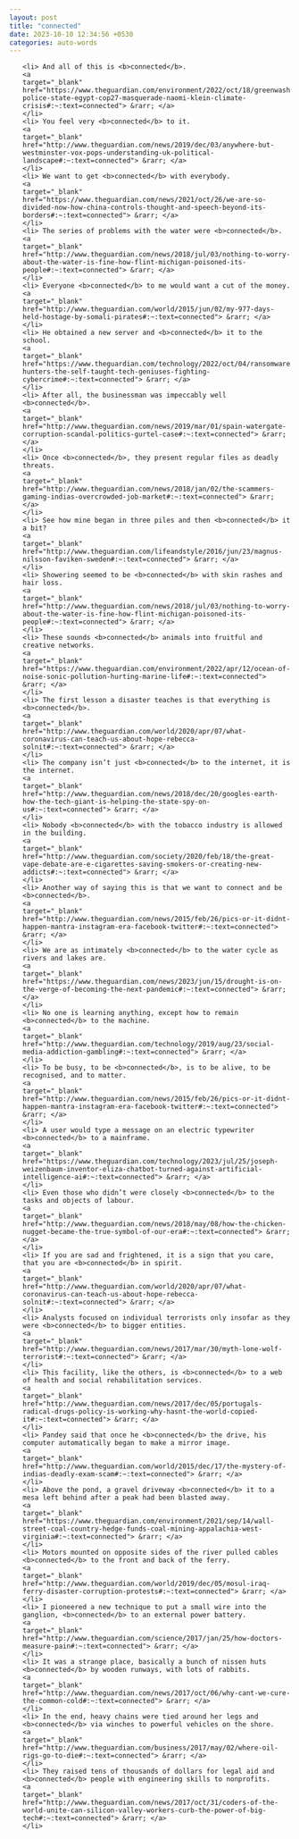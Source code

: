 ```yaml
---
layout: post
title: "connected"
date: 2023-10-10 12:34:56 +0530
categories: auto-words
---
```

<ol>

    <li> And all of this is <b>connected</b>.
    <a 
    target="_blank" 
    href="https://www.theguardian.com/environment/2022/oct/18/greenwashing-police-state-egypt-cop27-masquerade-naomi-klein-climate-crisis#:~:text=connected"> &rarr; </a>
    </li>
    <li> You feel very <b>connected</b> to it.
    <a 
    target="_blank" 
    href="http://www.theguardian.com/news/2019/dec/03/anywhere-but-westminster-vox-pops-understanding-uk-political-landscape#:~:text=connected"> &rarr; </a>
    </li>
    <li> We want to get <b>connected</b> with everybody.
    <a 
    target="_blank" 
    href="https://www.theguardian.com/news/2021/oct/26/we-are-so-divided-now-how-china-controls-thought-and-speech-beyond-its-borders#:~:text=connected"> &rarr; </a>
    </li>
    <li> The series of problems with the water were <b>connected</b>.
    <a 
    target="_blank" 
    href="http://www.theguardian.com/news/2018/jul/03/nothing-to-worry-about-the-water-is-fine-how-flint-michigan-poisoned-its-people#:~:text=connected"> &rarr; </a>
    </li>
    <li> Everyone <b>connected</b> to me would want a cut of the money.
    <a 
    target="_blank" 
    href="http://www.theguardian.com/world/2015/jun/02/my-977-days-held-hostage-by-somali-pirates#:~:text=connected"> &rarr; </a>
    </li>
    <li> He obtained a new server and <b>connected</b> it to the school.
    <a 
    target="_blank" 
    href="https://www.theguardian.com/technology/2022/oct/04/ransomware-hunters-the-self-taught-tech-geniuses-fighting-cybercrime#:~:text=connected"> &rarr; </a>
    </li>
    <li> After all, the businessman was impeccably well <b>connected</b>.
    <a 
    target="_blank" 
    href="http://www.theguardian.com/news/2019/mar/01/spain-watergate-corruption-scandal-politics-gurtel-case#:~:text=connected"> &rarr; </a>
    </li>
    <li> Once <b>connected</b>, they present regular files as deadly threats.
    <a 
    target="_blank" 
    href="http://www.theguardian.com/news/2018/jan/02/the-scammers-gaming-indias-overcrowded-job-market#:~:text=connected"> &rarr; </a>
    </li>
    <li> See how mine began in three piles and then <b>connected</b> it a bit?
    <a 
    target="_blank" 
    href="http://www.theguardian.com/lifeandstyle/2016/jun/23/magnus-nilsson-faviken-sweden#:~:text=connected"> &rarr; </a>
    </li>
    <li> Showering seemed to be <b>connected</b> with skin rashes and hair loss.
    <a 
    target="_blank" 
    href="http://www.theguardian.com/news/2018/jul/03/nothing-to-worry-about-the-water-is-fine-how-flint-michigan-poisoned-its-people#:~:text=connected"> &rarr; </a>
    </li>
    <li> These sounds <b>connected</b> animals into fruitful and creative networks.
    <a 
    target="_blank" 
    href="https://www.theguardian.com/environment/2022/apr/12/ocean-of-noise-sonic-pollution-hurting-marine-life#:~:text=connected"> &rarr; </a>
    </li>
    <li> The first lesson a disaster teaches is that everything is <b>connected</b>.
    <a 
    target="_blank" 
    href="http://www.theguardian.com/world/2020/apr/07/what-coronavirus-can-teach-us-about-hope-rebecca-solnit#:~:text=connected"> &rarr; </a>
    </li>
    <li> The company isn’t just <b>connected</b> to the internet, it is the internet.
    <a 
    target="_blank" 
    href="http://www.theguardian.com/news/2018/dec/20/googles-earth-how-the-tech-giant-is-helping-the-state-spy-on-us#:~:text=connected"> &rarr; </a>
    </li>
    <li> Nobody <b>connected</b> with the tobacco industry is allowed in the building.
    <a 
    target="_blank" 
    href="http://www.theguardian.com/society/2020/feb/18/the-great-vape-debate-are-e-cigarettes-saving-smokers-or-creating-new-addicts#:~:text=connected"> &rarr; </a>
    </li>
    <li> Another way of saying this is that we want to connect and be <b>connected</b>.
    <a 
    target="_blank" 
    href="http://www.theguardian.com/news/2015/feb/26/pics-or-it-didnt-happen-mantra-instagram-era-facebook-twitter#:~:text=connected"> &rarr; </a>
    </li>
    <li> We are as intimately <b>connected</b> to the water cycle as rivers and lakes are.
    <a 
    target="_blank" 
    href="https://www.theguardian.com/news/2023/jun/15/drought-is-on-the-verge-of-becoming-the-next-pandemic#:~:text=connected"> &rarr; </a>
    </li>
    <li> No one is learning anything, except how to remain <b>connected</b> to the machine.
    <a 
    target="_blank" 
    href="http://www.theguardian.com/technology/2019/aug/23/social-media-addiction-gambling#:~:text=connected"> &rarr; </a>
    </li>
    <li> To be busy, to be <b>connected</b>, is to be alive, to be recognised, and to matter.
    <a 
    target="_blank" 
    href="http://www.theguardian.com/news/2015/feb/26/pics-or-it-didnt-happen-mantra-instagram-era-facebook-twitter#:~:text=connected"> &rarr; </a>
    </li>
    <li> A user would type a message on an electric typewriter <b>connected</b> to a mainframe.
    <a 
    target="_blank" 
    href="https://www.theguardian.com/technology/2023/jul/25/joseph-weizenbaum-inventor-eliza-chatbot-turned-against-artificial-intelligence-ai#:~:text=connected"> &rarr; </a>
    </li>
    <li> Even those who didn’t were closely <b>connected</b> to the tasks and objects of labour.
    <a 
    target="_blank" 
    href="http://www.theguardian.com/news/2018/may/08/how-the-chicken-nugget-became-the-true-symbol-of-our-era#:~:text=connected"> &rarr; </a>
    </li>
    <li> If you are sad and frightened, it is a sign that you care, that you are <b>connected</b> in spirit.
    <a 
    target="_blank" 
    href="http://www.theguardian.com/world/2020/apr/07/what-coronavirus-can-teach-us-about-hope-rebecca-solnit#:~:text=connected"> &rarr; </a>
    </li>
    <li> Analysts focused on individual terrorists only insofar as they were <b>connected</b> to bigger entities.
    <a 
    target="_blank" 
    href="http://www.theguardian.com/news/2017/mar/30/myth-lone-wolf-terrorist#:~:text=connected"> &rarr; </a>
    </li>
    <li> This facility, like the others, is <b>connected</b> to a web of health and social rehabilitation services.
    <a 
    target="_blank" 
    href="http://www.theguardian.com/news/2017/dec/05/portugals-radical-drugs-policy-is-working-why-hasnt-the-world-copied-it#:~:text=connected"> &rarr; </a>
    </li>
    <li> Pandey said that once he <b>connected</b> the drive, his computer automatically began to make a mirror image.
    <a 
    target="_blank" 
    href="http://www.theguardian.com/world/2015/dec/17/the-mystery-of-indias-deadly-exam-scam#:~:text=connected"> &rarr; </a>
    </li>
    <li> Above the pond, a gravel driveway <b>connected</b> it to a mesa left behind after a peak had been blasted away.
    <a 
    target="_blank" 
    href="https://www.theguardian.com/environment/2021/sep/14/wall-street-coal-country-hedge-funds-coal-mining-appalachia-west-virginia#:~:text=connected"> &rarr; </a>
    </li>
    <li> Motors mounted on opposite sides of the river pulled cables <b>connected</b> to the front and back of the ferry.
    <a 
    target="_blank" 
    href="http://www.theguardian.com/world/2019/dec/05/mosul-iraq-ferry-disaster-corruption-protests#:~:text=connected"> &rarr; </a>
    </li>
    <li> I pioneered a new technique to put a small wire into the ganglion, <b>connected</b> to an external power battery.
    <a 
    target="_blank" 
    href="http://www.theguardian.com/science/2017/jan/25/how-doctors-measure-pain#:~:text=connected"> &rarr; </a>
    </li>
    <li> It was a strange place, basically a bunch of nissen huts <b>connected</b> by wooden runways, with lots of rabbits.
    <a 
    target="_blank" 
    href="http://www.theguardian.com/news/2017/oct/06/why-cant-we-cure-the-common-cold#:~:text=connected"> &rarr; </a>
    </li>
    <li> In the end, heavy chains were tied around her legs and <b>connected</b> via winches to powerful vehicles on the shore.
    <a 
    target="_blank" 
    href="http://www.theguardian.com/business/2017/may/02/where-oil-rigs-go-to-die#:~:text=connected"> &rarr; </a>
    </li>
    <li> They raised tens of thousands of dollars for legal aid and <b>connected</b> people with engineering skills to nonprofits.
    <a 
    target="_blank" 
    href="http://www.theguardian.com/news/2017/oct/31/coders-of-the-world-unite-can-silicon-valley-workers-curb-the-power-of-big-tech#:~:text=connected"> &rarr; </a>
    </li>